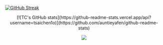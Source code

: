 [![GitHub Streak](https://streak-stats.demolab.com/?user=tsaichen1o)](https://git.io/streak-stats)

<p align="center">
  [![TC's GitHub stats](https://github-readme-stats.vercel.app/api?username=tsaichen1o)](https://github.com/auntieyafen/github-readme-stats)
</p>


<p align="center">
  <a href="https://skillicons.dev">
    <img src="https://skillicons.dev/icons?i=git,react,nextjs,py,cpp,supabase,mongodb,graphql,fastapi" />
  </a>
</p>
